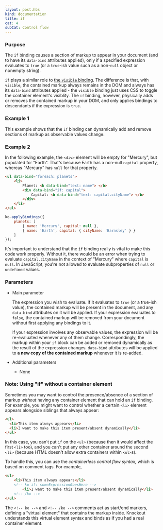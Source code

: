 ```yaml
---
layout: post.hbs
kind: documentation
title: if
cat: 4
subCat: Control flow
---
```


### Purpose
The `if` binding causes a section of markup to appear in your document (and to have its `data-bind` attributes applied), only if a specified expression evaluates to `true` (or a `true`-ish value such as a non-`null` object or nonempty string).

`if` plays a similar role to [the `visible` binding](visible-binding.html). The difference is that, with `visible`, the contained markup always remains in the DOM and always has its `data-bind` attributes applied - the `visible` binding just uses CSS to toggle the container element's visiblity. The `if` binding, however, physically adds or removes the contained markup in your DOM, and only applies bindings to descendants if the expression is `true`.

### Example 1

This example shows that the `if` binding can dynamically add and remove sections of markup as observable values change.

<live-example params='id: "if-binding"'></live-example>

### Example 2

In the following example, the `<div>` element will be empty for "Mercury", but populated for "Earth". That's because Earth has a non-null `capital` property, whereas "Mercury" has `null` for that property.

```html
<ul data-bind="foreach: planets">
    <li>
        Planet: <b data-bind="text: name"> </b>
        <div data-bind="if: capital">
            Capital: <b data-bind="text: capital.cityName"> </b>
        </div>
    </li>
</ul>
```

```javascript
ko.applyBindings({
    planets: [
        { name: 'Mercury', capital: null },
        { name: 'Earth', capital: { cityName: 'Barnsley' } }
    ]
});
```

It's important to understand that the `if` binding really is vital to make this code work properly. Without it, there would be an error when trying to evaluate `capital.cityName` in the context of "Mercury" where `capital` is `null`. In JavaScript, you're not allowed to evaluate subproperties of `null` or `undefined` values.

### Parameters

 * Main parameter

   The expression you wish to evaluate. If it evaluates to `true` (or a true-ish value), the contained markup will be present in the document, and any `data-bind` attributes on it will be applied. If your expression evaluates to `false`, the contained markup will be removed from your document without first applying any bindings to it.

   If your expression involves any observable values, the expression will be re-evaluated whenever any of them change. Correspondingly, the markup within your `if` block can be added or removed dynamically as the result of the expression changes. `data-bind` attributes will be applied to **a new copy of the contained markup** whenever it is re-added.

 * Additional parameters

   * None

### Note: Using "if" without a container element

Sometimes you may want to control the presence/absence of a section of markup *without* having any container element that can hold an `if` binding. For example, you might want to control whether a certain `<li>` element appears alongside siblings that always appear:

```html
<ul>
  <li>This item always appears</li>
  <li>I want to make this item present/absent dynamically</li>
</ul>
```

In this case, you can't put `if` on the `<ul>` (because then it would affect the first `<li>` too), and you can't put any other container around the second `<li>` (because HTML doesn't allow extra containers within `<ul>`s).

To handle this, you can use the *containerless control flow syntax*, which is based on comment tags. For example,

```html
<ul>
    <li>This item always appears</li>
    <!-- ko if: someExpressionGoesHere -->
        <li>I want to make this item present/absent dynamically</li>
    <!-- /ko -->
</ul>
```

The `<!-- ko -->` and `<!-- /ko -->` comments act as start/end markers, defining a "virtual element" that contains the markup inside. Knockout understands this virtual element syntax and binds as if you had a real container element.
